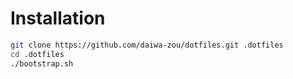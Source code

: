 # Installation
```bash
git clone https://github.com/daiwa-zou/dotfiles.git .dotfiles
cd .dotfiles
./bootstrap.sh
```
